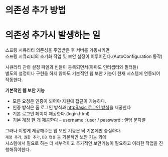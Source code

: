 # 의존성 추가 방법

# 의존성 추가시 발생하는 일

스프링 시큐리티 의존성을 주입받은 후 서버를 기동시키면        
스프링 시큐리티의 초기화 작업 및 보안 설정이 이루어진다.(AutoConfiguration 동작)          
         
시큐리티 관련 설정 파일과 빈들이 등록되면서(아마도 인터셉터와 필터들)          
별도의 설정이나 구현을 하지 않아도 기본적인 웹 보안 기능이 현재 시스템에 연동되어 작동한다.       
   
**기본적인 웹 보안 기능**     
* 모든 요청은 인증이 되어야 자원에 접근이 가능하다.      
* 인증 방식은 폼 로그인 방식과 [httpBasic 로그인 방식](https://ncucu.me/125)을 제공한다
* 기본 로그인 페이지 제공한다.(login.html)         
* 기본 계정 한 개 제공한다 – username : user / password : 랜덤 문자열     
    
그러나 이렇게 제공해주는 웹 보안 기능은 딱 기본에만 충실하다.          
`계정 추가`, `권한 추가`, `DB 연동` 등 기본적인 보안 기능 외에       
시스템에서 필요로 하는 더 세부적이고 추가적인 보안기능이 필요하고 이러한 작업을 진행해줘야한다.        


